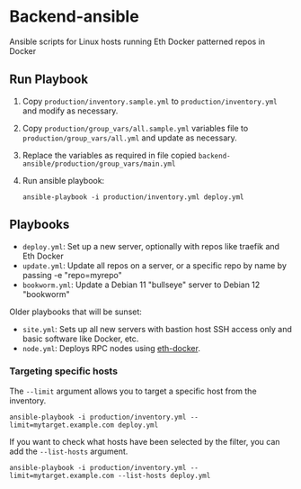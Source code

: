 # Backend-ansible

Ansible scripts for Linux hosts running Eth Docker patterned repos in Docker

## Run Playbook

1. Copy `production/inventory.sample.yml` to `production/inventory.yml` and modify as necessary.

2. Copy `production/group_vars/all.sample.yml` variables file to `production/group_vars/all.yml` and update as necessary.

3. Replace the variables as required in file copied `backend-ansible/production/group_vars/main.yml`

4. Run ansible playbook:

      ```shell
      ansible-playbook -i production/inventory.yml deploy.yml
      ```

## Playbooks

- `deploy.yml`: Set up a new server, optionally with repos like traefik and Eth Docker
- `update.yml`: Update all repos on a server, or a specific repo by name by passing -e "repo=myrepo"
- `bookworm.yml`: Update a Debian 11 "bullseye" server to Debian 12 "bookworm" 

Older playbooks that will be sunset:
- `site.yml`: Sets up all new servers with bastion host SSH access only and basic software like Docker, etc.
- `node.yml`: Deploys RPC nodes using [eth-docker](https://github.com/eth-educators/eth-docker).

### Targeting specific hosts

The `--limit` argument allows you to target a specific host from the inventory.

```shell
ansible-playbook -i production/inventory.yml --limit=mytarget.example.com deploy.yml
```

If you want to check what hosts have been selected by the filter, you can add the `--list-hosts` argument.

```shell
ansible-playbook -i production/inventory.yml --limit=mytarget.example.com --list-hosts deploy.yml
```
